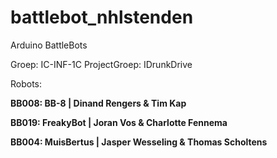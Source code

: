 # battlebot_nhlstenden
Arduino BattleBots

Groep: IC-INF-1C
ProjectGroep: IDrunkDrive

Robots:

<b>BB008<b>: BB-8 | Dinand Rengers & Tim Kap

<b>BB019<b>: FreakyBot | Joran Vos & Charlotte Fennema

<b>BB004<b>: MuisBertus | Jasper Wesseling & Thomas Scholtens
